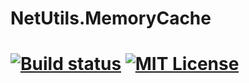 # NetUtils.MemoryCache<br>
[![Build status](https://ci.appveyor.com/api/projects/status/github/hanabi1224/netutils-memorycache?branch=master&svg=true)](https://ci.appveyor.com/project/hanabi1224/netutils-memorycache)
[![MIT License](https://img.shields.io/github/license/hanabi1224/NetUtils.MemoryCache.svg)](https://github.com/hanabi1224/NetUtils.MemoryCache/blob/master/LICENSE)
========
